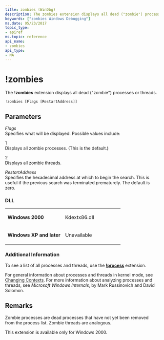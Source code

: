 ```yaml
---
title: zombies (WinDbg)
description: The zombies extension displays all dead ("zombie") processes or threads.
keywords: ["zombies Windows Debugging"]
ms.date: 05/23/2017
topic_type:
- apiref
ms.topic: reference
api_name:
- zombies
api_type:
- NA
---
```


# !zombies


The **!zombies** extension displays all dead ("zombie") processes or threads.

```dbgcmd
!zombies [Flags [RestartAddress]]
```

## <span id="ddk__zombies_dbg"></span><span id="DDK__ZOMBIES_DBG"></span>Parameters


<span id="_______Flags______"></span><span id="_______flags______"></span><span id="_______FLAGS______"></span> *Flags*   
Specifies what will be displayed. Possible values include:

<span id="1"></span>1  
Displays all zombie processes. (This is the default.)

<span id="2"></span>2  
Displays all zombie threads.

<span id="_______RestartAddress______"></span><span id="_______restartaddress______"></span><span id="_______RESTARTADDRESS______"></span> *RestartAddress*   
Specifies the hexadecimal address at which to begin the search. This is useful if the previous search was terminated prematurely. The default is zero.

### <span id="DLL"></span><span id="dll"></span>DLL

<table>
<colgroup>
<col width="50%" />
<col width="50%" />
</colgroup>
<tbody>
<tr class="odd">
<td align="left"><p><strong>Windows 2000</strong></p></td>
<td align="left"><p>Kdextx86.dll</p></td>
</tr>
<tr class="even">
<td align="left"><p><strong>Windows XP and later</strong></p></td>
<td align="left"><p>Unavailable</p></td>
</tr>
</tbody>
</table>

 

### <span id="Additional_Information"></span><span id="additional_information"></span><span id="ADDITIONAL_INFORMATION"></span>Additional Information

To see a list of all processes and threads, use the [**!process**](-process.md) extension.

For general information about processes and threads in kernel mode, see [Changing Contexts](changing-contexts.md). For more information about analyzing processes and threads, see *Microsoft Windows Internals*, by Mark Russinovich and David Solomon. 

## Remarks

Zombie processes are dead processes that have not yet been removed from the process list. Zombie threads are analogous.

This extension is available only for Windows 2000.

 

 





